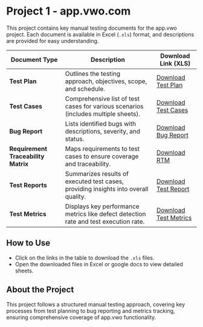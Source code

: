 # Project 1 - app.vwo.com

This project contains key manual testing documents for the app.vwo project. Each document is available in Excel (`.xls`) format, and descriptions are provided for easy understanding.

| **Document Type**                  | **Description**                                                                                           | **Download Link (XLS)**                                  |
|------------------------------------|-----------------------------------------------------------------------------------------------------------|-----------------------------------------------------------|
| **Test Plan**                      | Outlines the testing approach, objectives, scope, and schedule.                                             | [Download Test Plan](https://github.com/prathmesh213/Software-Testing-Projects-/raw/refs/heads/main/Project%201%20-%20app.vwo.com/Test%20Plan_app.vwo.com.docx)            |
| **Test Cases**                     | Comprehensive list of test cases for various scenarios (includes multiple sheets).                          | [Download Test Cases](https://github.com/prathmesh213/Manual_Testing_Projects/raw/refs/heads/main/Project%201%20-%20app.vwo.com/Test%20cases_app.vwo.com.xlsx)         |
| **Bug Report**                     | Lists identified bugs with descriptions, severity, and status.                                              | [Download Bug Report](https://github.com/prathmesh213/Software-Testing-Projects-/raw/refs/heads/main/Project%201%20-%20app.vwo.com/Bug%20Report_app.vwo.com.xlsx)        |
| **Requirement Traceability Matrix**| Maps requirements to test cases to ensure coverage and traceability.                                       | [Download RTM](./RTM/RTM.xls)                              |
| **Test Reports**                   | Summarizes results of executed test cases, providing insights into overall quality.                        | [Download Test Report](./Test-Reports/Test-Report.xls)     |
| **Test Metrics**                   | Displays key performance metrics like defect detection rate and test execution rate.                       | [Download Test Metrics](./Test-Metrics/Test-Metrics.xls)   |


## How to Use
- Click on the links in the table to download the `.xls` files.
- Open the downloaded files in Excel or google docs to view detailed sheets.

## About the Project
This project follows a structured manual testing approach, covering key processes from test planning to bug reporting and metrics tracking, ensuring comprehensive coverage of app.vwo functionality.


